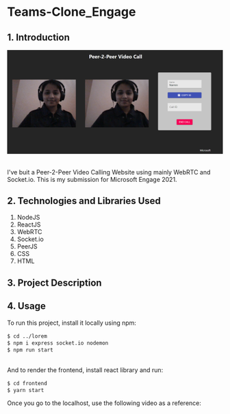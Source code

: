 # Teams-Clone_Engage

## 1. Introduction
<p>
<img src="https://github.com/narmin24/Teams-Clone_Engage/blob/main/Call_connected.png"> 
 </p> 
<br />
I've buit a Peer-2-Peer Video Calling Website using mainly WebRTC and Socket.io. 
This is my submission for Microsoft Engage 2021.

## 2. Technologies and Libraries Used

1. NodeJS
2. ReactJS
3. WebRTC
4. Socket.io
5. PeerJS
6. CSS
7. HTML

## 3. Project Description

## 4. Usage
To run this project, install it locally using npm:
```
$ cd ../lorem
$ npm i express socket.io nodemon
$ npm run start
```
<br /> And to render the frontend, install react library and run:
```
$ cd frontend
$ yarn start
```
Once you go to the localhost, use the following video as a reference:

